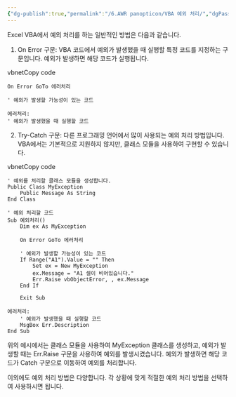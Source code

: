 ```yaml
---
{"dg-publish":true,"permalink":"/6.AWR panopticon/VBA 예외 처리/","dgPassFrontmatter":true,"noteIcon":""}
---
```



Excel VBA에서 예외 처리를 하는 일반적인 방법은 다음과 같습니다.

1.  On Error 구문: VBA 코드에서 예외가 발생했을 때 실행할 특정 코드를 지정하는 구문입니다. 예외가 발생하면 해당 코드가 실행됩니다.

vbnetCopy code

```
On Error GoTo 에러처리

' 예외가 발생할 가능성이 있는 코드

에러처리:
' 예외가 발생했을 때 실행할 코드

```


2.  Try-Catch 구문: 다른 프로그래밍 언어에서 많이 사용되는 예외 처리 방법입니다. VBA에서는 기본적으로 지원하지 않지만, 클래스 모듈을 사용하여 구현할 수 있습니다.

vbnetCopy code

```
' 예외를 처리할 클래스 모듈을 생성합니다.
Public Class MyException
    Public Message As String
End Class

' 예외 처리할 코드
Sub 예외처리()
    Dim ex As MyException
    
    On Error GoTo 에러처리
    
    ' 예외가 발생할 가능성이 있는 코드
    If Range("A1").Value = "" Then
        Set ex = New MyException
        ex.Message = "A1 셀이 비어있습니다."
        Err.Raise vbObjectError, , ex.Message
    End If
    
    Exit Sub

에러처리:
    ' 예외가 발생했을 때 실행할 코드
    MsgBox Err.Description
End Sub
```

위의 예시에서는 클래스 모듈을 사용하여 MyException 클래스를 생성하고, 예외가 발생할 때는 Err.Raise 구문을 사용하여 예외를 발생시켰습니다. 예외가 발생하면 해당 코드가 Catch 구문으로 이동하여 예외를 처리합니다.

이외에도 예외 처리 방법은 다양합니다. 각 상황에 맞게 적절한 예외 처리 방법을 선택하여 사용하시면 됩니다.